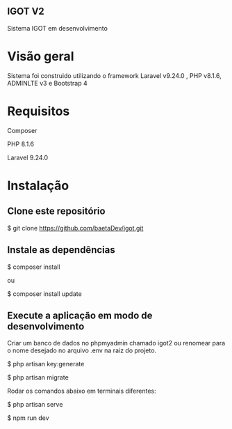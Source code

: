 ## IGOT V2

Sistema IGOT em desenvolvimento

# Visão geral
Sistema foi construido utilizando o framework Laravel v9.24.0 , PHP v8.1.6, ADMINLTE v3 e Bootstrap 4

# Requisitos
Composer

PHP 8.1.6

Laravel 9.24.0

# Instalação

## Clone este repositório
$ git clone https://github.com/baetaDev/igot.git

## Instale as dependências
$ composer install 

ou

$ composer install update

## Execute a aplicação em modo de desenvolvimento
Criar um banco de dados no phpmyadmin chamado igot2 ou renomear para o nome desejado no arquivo .env na raiz do projeto.

$ php artisan key:generate

$ php artisan migrate

Rodar os comandos abaixo em terminais diferentes:

$ php artisan serve

$ npm run dev 

